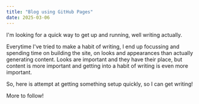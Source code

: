 ```yaml
---
title: "Blog using GitHub Pages"
date: 2025-03-06
---
```


I'm looking for a quick way to get up and running, well writing actually. 

Everytime I've tried to make a habit of writing, I end up focussing and spending time on building the site, on looks and appearances than actually generating content. Looks are important and they have their place, but content is more important and getting into a habit of writing is even more important.

So, here is attempt at getting something setup quickly, so I can get writing!

More to follow!
